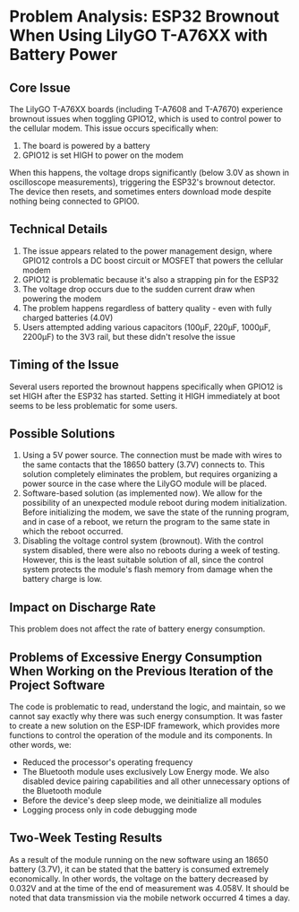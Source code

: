# Problem Analysis: ESP32 Brownout When Using LilyGO T-A76XX with Battery Power

## Core Issue

The LilyGO T-A76XX boards (including T-A7608 and T-A7670) experience brownout issues when toggling GPIO12, which is used to control power to the cellular modem. This issue occurs specifically when:

1. The board is powered by a battery
2. GPIO12 is set HIGH to power on the modem

When this happens, the voltage drops significantly (below 3.0V as shown in oscilloscope measurements), triggering the ESP32's brownout detector. The device then resets, and sometimes enters download mode despite nothing being connected to GPIO0.

## Technical Details

1. The issue appears related to the power management design, where GPIO12 controls a DC boost circuit or MOSFET that powers the cellular modem
2. GPIO12 is problematic because it's also a strapping pin for the ESP32
3. The voltage drop occurs due to the sudden current draw when powering the modem
4. The problem happens regardless of battery quality - even with fully charged batteries (4.0V)
5. Users attempted adding various capacitors (100μF, 220μF, 1000μF, 2200μF) to the 3V3 rail, but these didn't resolve the issue

## Timing of the Issue

Several users reported the brownout happens specifically when GPIO12 is set HIGH after the ESP32 has started. Setting it HIGH immediately at boot seems to be less problematic for some users.

## Possible Solutions

1. Using a 5V power source. The connection must be made with wires to the same contacts that the 18650 battery (3.7V) connects to. This solution completely eliminates the problem, but requires organizing a power source in the case where the LilyGO module will be placed.
2. Software-based solution (as implemented now). We allow for the possibility of an unexpected module reboot during modem initialization. Before initializing the modem, we save the state of the running program, and in case of a reboot, we return the program to the same state in which the reboot occurred.
3. Disabling the voltage control system (brownout). With the control system disabled, there were also no reboots during a week of testing. However, this is the least suitable solution of all, since the control system protects the module's flash memory from damage when the battery charge is low.

## Impact on Discharge Rate

This problem does not affect the rate of battery energy consumption.

## Problems of Excessive Energy Consumption When Working on the Previous Iteration of the Project Software

The code is problematic to read, understand the logic, and maintain, so we cannot say exactly why there was such energy consumption. It was faster to create a new solution on the ESP-IDF framework, which provides more functions to control the operation of the module and its components.
In other words, we:
- Reduced the processor's operating frequency
- The Bluetooth module uses exclusively Low Energy mode. We also disabled device pairing capabilities and all other unnecessary options of the Bluetooth module
- Before the device's deep sleep mode, we deinitialize all modules
- Logging process only in code debugging mode

## Two-Week Testing Results

As a result of the module running on the new software using an 18650 battery (3.7V), it can be stated that the battery is consumed extremely economically. In other words, the voltage on the battery decreased by 0.032V and at the time of the end of measurement was 4.058V. It should be noted that data transmission via the mobile network occurred 4 times a day.